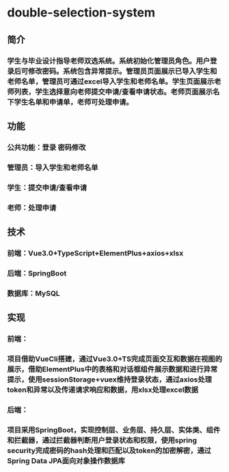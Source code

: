 # double-selection-system
## 简介
### 学生与毕业设计指导老师双选系统。系统初始化管理员角色。用户登录后可修改密码。系统包含异常提示。管理员页面展示已导入学生和老师名单，管理员可通过excel导入学生和老师名单。学生页面展示老师列表，学生选择意向老师提交申请/查看申请状态。老师页面展示名下学生名单和申请单，老师可处理申请。
## 功能
### 公共功能：登录  密码修改
### 管理员：导入学生和老师名单
### 学生：提交申请/查看申请
### 老师：处理申请
## 技术
### 前端：Vue3.0+TypeScript+ElementPlus+axios+xlsx
### 后端：SpringBoot
### 数据库：MySQL
## 实现
### 前端：
### 项目借助VueCli搭建，通过Vue3.0+TS完成页面交互和数据在视图的展示，借助ElementPlus中的表格和对话框组件展示数据和进行异常提示，使用sessionStorage+vuex维持登录状态，通过axios处理token和异常以及传递请求响应和数据，用xlsx处理excel数据
### 后端：
### 项目采用SpringBoot，实现控制层、业务层、持久层、实体类、组件和拦截器，通过拦截器判断用户登录状态和权限，使用spring security完成密码的hash处理和匹配以及token的加密解密，通过Spring Data JPA面向对象操作数据库
